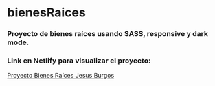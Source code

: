# bienesRaices
### Proyecto de bienes raíces usando SASS, responsive y dark mode.
### Link en Netlify para visualizar el proyecto:
[Proyecto Bienes Raíces Jesus Burgos](http://bienesraicesjb.netlify.app/ "Proyecto Servicios Jesus Burgos")
